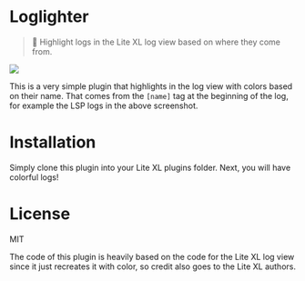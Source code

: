 # Loglighter
> 🚦 Highlight logs in the Lite XL log view based on where they come from.

![](https://safe.kashima.moe/peed15rvdj7p.png)

This is a very simple plugin that highlights in the log view with colors based on their name.
That comes from the `[name]` tag at the beginning of the log, for example the LSP logs
in the above screenshot.

# Installation
Simply clone this plugin into your Lite XL plugins folder.
Next, you will have colorful logs!

# License
MIT

The code of this plugin is heavily based on the code for the Lite XL log view since
it just recreates it with color, so credit also goes to the Lite XL authors.
